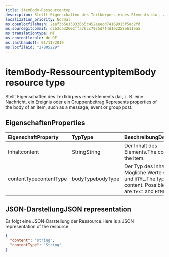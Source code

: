 ```yaml
---
title: itemBody-Ressourcentyp
description: Stellt Eigenschaften des Textkörpers eines Elements dar, z. B. eine Nachricht, ein Ereignis oder ein Gruppenbeitrag.
localization_priority: Normal
ms.openlocfilehash: 2eaf3b5e13833665c452eeecd74169915f5ac2fd
ms.sourcegitcommit: d2b3ca32602ffa76cc7925d7f4d1e2258e611ea5
ms.translationtype: MT
ms.contentlocale: de-DE
ms.lasthandoff: 01/11/2019
ms.locfileid: "27805229"
---
```

# <a name="itembody-resource-type"></a><span data-ttu-id="03152-103">itemBody-Ressourcentyp</span><span class="sxs-lookup"><span data-stu-id="03152-103">itemBody resource type</span></span>

<span data-ttu-id="03152-104">Stellt Eigenschaften des Textkörpers eines Elements dar, z. B. eine Nachricht, ein Ereignis oder ein Gruppenbeitrag.</span><span class="sxs-lookup"><span data-stu-id="03152-104">Represents properties of the body of an item, such as a message, event or group post.</span></span>

## <a name="properties"></a><span data-ttu-id="03152-105">Eigenschaften</span><span class="sxs-lookup"><span data-stu-id="03152-105">Properties</span></span>
| <span data-ttu-id="03152-106">Eigenschaft</span><span class="sxs-lookup"><span data-stu-id="03152-106">Property</span></span>     | <span data-ttu-id="03152-107">Typ</span><span class="sxs-lookup"><span data-stu-id="03152-107">Type</span></span>   |<span data-ttu-id="03152-108">Beschreibung</span><span class="sxs-lookup"><span data-stu-id="03152-108">Description</span></span>|
|:---------------|:--------|:----------|
|<span data-ttu-id="03152-109">Inhalt</span><span class="sxs-lookup"><span data-stu-id="03152-109">content</span></span>|<span data-ttu-id="03152-110">String</span><span class="sxs-lookup"><span data-stu-id="03152-110">String</span></span>|<span data-ttu-id="03152-111">Der Inhalt des Elements.</span><span class="sxs-lookup"><span data-stu-id="03152-111">The content of the item.</span></span>|
|<span data-ttu-id="03152-112">contentType</span><span class="sxs-lookup"><span data-stu-id="03152-112">contentType</span></span>|<span data-ttu-id="03152-113">bodyType</span><span class="sxs-lookup"><span data-stu-id="03152-113">bodyType</span></span>|<span data-ttu-id="03152-p101">Der Typ des Inhalts. Mögliche Werte sind `Text` und `HTML`.</span><span class="sxs-lookup"><span data-stu-id="03152-p101">The type of the content. Possible values are `Text` and `HTML`.</span></span>|

## <a name="json-representation"></a><span data-ttu-id="03152-116">JSON-Darstellung</span><span class="sxs-lookup"><span data-stu-id="03152-116">JSON representation</span></span>

<span data-ttu-id="03152-117">Es folgt eine JSON-Darstellung der Ressource.</span><span class="sxs-lookup"><span data-stu-id="03152-117">Here is a JSON representation of the resource</span></span>

<!-- {
  "blockType": "resource",
  "optionalProperties": [

  ],
  "@odata.type": "microsoft.graph.itemBody"
}-->

```json
{
  "content": "string",
  "contentType": "String"
}

```

<!-- uuid: 8fcb5dbc-d5aa-4681-8e31-b001d5168d79
2015-10-25 14:57:30 UTC -->
<!-- {
  "type": "#page.annotation",
  "description": "itemBody resource",
  "keywords": "",
  "section": "documentation",
  "tocPath": ""
}-->
